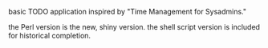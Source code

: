 basic TODO application inspired by "Time Management for Sysadmins."

the Perl version is the new, shiny version. the shell script version
is included for historical completion.
